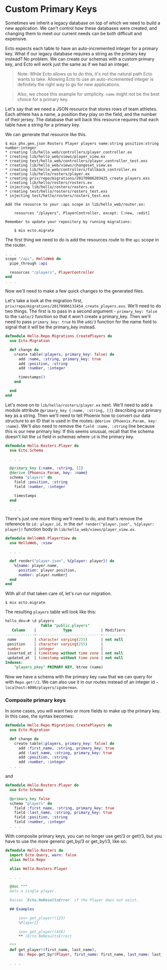 # Custom Primary Keys

Sometimes we inherit a legacy database on top of which we need to build a new application. We can't control how these databases were created, and changing them to meet our current needs can be both difficult and expensive.

Ecto expects each table to have an auto-incremented integer for a primary key. What if our legacy database requires a string as the primary key instead? No problem. We can create our schemas with a custom primary key, and Ecto will work just the same as if we had an integer.

> Note: While Ecto allows us to do this, it's not the natural path Ecto wants to take. Allowing Ecto to use an auto-incremented integer is definitely the right way to go for new applications.

> Also, we chose this example for simplicity. `name` might not be the best choice for a primary key.

Let's say that we need a JSON resource that stores rows of team athletes. Each athlete has a name, a position they play on the field, and the number of their jersey. The database that will back this resource requires that each table have a string for a primary key.

We can generate that resource like this.

```console
$ mix phx.gen.json Rosters Player players name:string position:string number:integer
* creating lib/hello_web/controllers/player_controller.ex
* creating lib/hello_web/views/player_view.ex
* creating test/hello_web/controllers/player_controller_test.exs
* creating lib/hello_web/views/changeset_view.ex
* creating lib/hello_web/controllers/fallback_controller.ex
* creating lib/hello/rosters/player.ex
* creating priv/repo/migrations/20170906203425_create_players.exs
* creating lib/hello/rosters/rosters.ex
* injecting lib/hello/rosters/rosters.ex
* creating test/hello/rosters/rosters_test.exs
* injecting test/hello/rosters/rosters_test.exs

Add the resource to your :api scope in lib/hello_web/router.ex:

    resources "/players", PlayerController, except: [:new, :edit]

Remember to update your repository by running migrations:

    $ mix ecto.migrate
```

The first thing we need to do is add the resources route to the `api` scope in the router.

```elixir
. . .
scope "/api", HelloWeb do
  pipe_through :api

  resources "/players", PlayerController
end
. . .
```

Now we'll need to make a few quick changes to the generated files.

Let's take a look at the migration first, `priv/repo/migrations/20170906132454_create_players.exs`. We'll need to do two things. The first is to pass in a second argument - `primary_key: false` to the `table/2` function so that it won't create a primary_key. Then we'll need to pass `primary_key: true` to the `add/3` function for the name field to signal that it will be the primary_key instead.

```elixir
defmodule Hello.Repo.Migrations.CreatePlayers do
  use Ecto.Migration

  def change do
    create table(:players, primary_key: false) do
      add :name, :string, primary_key: true
      add :position, :string
      add :number, :integer

      timestamps()
    end

  end
end
```

Let's move on to `lib/hello/rosters/player.ex` next. We'll need to add a module attribute `@primary_key {:name, :string, []}` describing our primary key as a string. Then we'll need to tell Phoenix how to convert our data structure to an ID that is used in the routes: `@derive {Phoenix.Param, key: :name}`. We'll also need to remove the `field :name, :string` line because this is our new primary key. If this seems unusual, recall that the schema doesn't list the `id` field in schemas where `id` is the primary key.

```elixir
defmodule Hello.Rosters.Player do
  use Ecto.Schema

  . . .

  @primary_key {:name, :string, []}
  @derive {Phoenix.Param, key: :name}
  schema "players" do
    field :position, :string
    field :number, :integer

    timestamps
  end

  . . .
```

There's just one more thing we'll need to do, and that's remove the reference to `id: player.id,` in the `def render("player.json", %{player: player})` function body in `lib/hello_web/views/player_view.ex`.

```elixir
defmodule HelloWeb.PlayerView do
  use HelloWeb, :view

  . . .

  def render("player.json", %{player: player}) do
    %{name: player.name,
      position: player.position,
      number: player.number}
  end
end
```

With all of that taken care of, let's run our migration.

```console
$ mix ecto.migrate
```

The resulting `players` table will look like this:

```sql
hello_dev=# \d players
                Table "public.players"
   Column    |            Type             | Modifiers
-------------+-----------------------------+-----------
 name        | character varying(255)      | not null
 position    | character varying(255)      |
 number      | integer                     |
 inserted_at | timestamp without time zone | not null
 updated_at  | timestamp without time zone | not null
Indexes:
    "players_pkey" PRIMARY KEY, btree (name)
```

Now we have a schema with the primary key `name` that we can query for with `Repo.get!/2`. We can also use it in our routes instead of an integer id - `localhost:4000/players/iguberman`.


### Composite primary keys

In some cases, you will want two or more fields to make up the primary key. In
this case, the syntax becomes:

```elixir
defmodule Hello.Repo.Migrations.CreatePlayers do
  use Ecto.Migration

  def change do
    create table(:players, primary_key: false) do
      add :first_name, :string, primary_key: true
      add :last_name, :string, primary_key: true
      add :position, :string
      add :number, :integer
  . . .
```

and

```elixir
defmodule Hello.Rosters.Player do
  use Ecto.Schema

  @primary_key false
  schema "players" do
    field :first_name, :string, primary_key: true
    field :last_name, :string, primary_key: true
    field :position, :string
    field :number, :integer
  . . .
```

With composite primary keys, you can no longer use get/3 or get!/3,
but you have to use the more generic get_by/3 or get_by!/3, like so:

```elixir
defmodule Hello.Rosters do
  import Ecto.Query, warn: false
  alias Hello.Repo

  alias Hello.Rosters.Player

  . . .

  @doc """
  Gets a single player.

  Raises `Ecto.NoResultsError` if the Player does not exist.

  ## Examples

      iex> get_player!(123)
      %Player{}

      iex> get_player!(456)
      ** (Ecto.NoResultsError)

  """
  def get_player!(first_name, last_name),
      do: Repo.get_by!(Player, first_name: first_name, last_name: last_name)

  . . .
```
